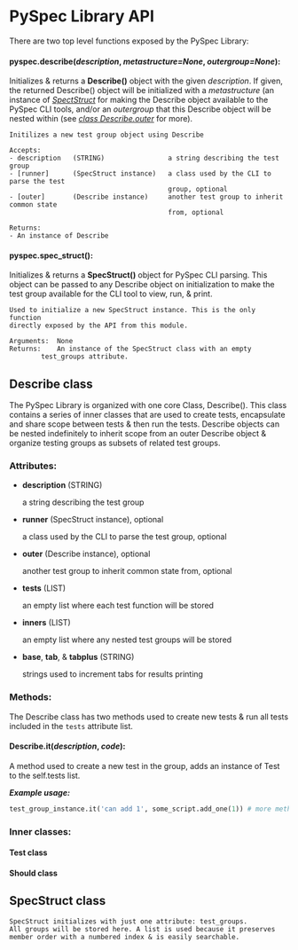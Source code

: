 PySpec Library API
==================

There are two top level functions exposed by the PySpec Library:

#### pyspec.describe(_description_, _metastructure=None_, _outergroup=None_):

Initializes & returns a **Describe()** object with the given _description_. If given,
the returned Describe() object will be initialized with a _metastructure_ (an 
instance of _[SpectStruct](#specstruct-class)_ for making the Describe object available 
to the PySpec CLI tools, and/or an _outergroup_ that this Describe object will be 
nested within (see _[class Describe.outer](#describe-class)_ for more).

    Initilizes a new test group object using Describe

    Accepts:
    - description   (STRING)                a string describing the test group
    - [runner]      (SpecStruct instance)   a class used by the CLI to parse the test
                                            group, optional
    - [outer]       (Describe instance)     another test group to inherit common state
                                            from, optional

    Returns:
    - An instance of Describe

#### pyspec.spec_struct():

Initializes & returns a **SpecStruct()** object for PySpec CLI parsing. This 
object can be passed to any Describe object on initialization to make the test
group available for the CLI tool to view, run, & print.

    Used to initialize a new SpecStruct instance. This is the only function
    directly exposed by the API from this module.

    Arguments: 	None
    Returns: 	An instance of the SpecStruct class with an empty 
    		test_groups attribute.

Describe class
--------------

The PySpec Library is organized with one core Class, Describe(). This class 
contains a series of inner classes that are used to create tests, encapsulate 
and share scope between tests & then run the tests. Describe objects can be 
nested indefinitely to inherit scope from an outer Describe object & organize 
testing groups as subsets of related test groups.

### Attributes:

- **description** (STRING)

  a string describing the test group

- **runner** (SpecStruct instance), optional 
  
  a class used by the CLI to parse the test group, optional

- **outer** (Describe instance), optional

  another test group to inherit common state from, optional
  
- **tests** (LIST)			

  an empty list where each test function will be stored

- **inners** (LIST)			

  an empty list where any nested test groups will be stored

- **base**, **tab**, & **tabplus** (STRING)		
  
  strings used to increment tabs for results printing

### Methods:

The Describe class has two methods used to create new tests & run all tests 
included in the `tests` attribute list.

#### Describe.it(_description_, _code_):

A method used to create a new test in the group, adds an instance of Test to
the self.tests list.

_**Example usage:**_

```python
test_group_instance.it('can add 1', some_script.add_one(1)) # more methods follow...
```

### Inner classes:

#### Test class

#### Should class

SpecStruct class
----------------

    SpecStruct initializes with just one attribute: test_groups.
    All groups will be stored here. A list is used because it preserves
    member order with a numbered index & is easily searchable.
